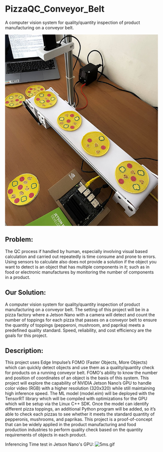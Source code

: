 # PizzaQC_Conveyor_Belt
A computer vision system for quality/quantity inspection of product manufacturing on a conveyor belt.

![Photo01.jpg](Photo01.jpg)

## Problem:
The QC process if handled by human, especially involving visual based calculation and carried out repeatedly is time consume and prone to errors. Using sensors to calculate also does not provide a solution if the object you want to detect is an object that has multiple components in it; such as in food or electronic manufactures by monitoring the number of components in a product.

## Our Solution:
A computer vision system for quality/quantity inspection of product manufacturing on a conveyor belt. The setting of this project will be in a pizza factory where a Jetson Nano with a camera will detect and count the number of toppings for each pizza that passes on a conveyor belt to ensure the quantity of toppings (pepperoni, mushroom, and paprika) meets a predefined quality standard. Speed, reliability, and cost efficiency are the goals for this project.

## Description:
This project uses Edge Impulse’s FOMO (Faster Objects, More Objects) which can quickly detect objects and use them as a quality/quantity check for products on a running conveyor belt. FOMO's ability to know the number and position of coordinates of an object is the basis of this system. This project will explore the capability of NVIDIA Jetson Nano’s GPU to handle color video (RGB) with a higher resolution (320x320) while still maintaining high inference speed. The ML model (model.eim) will be deployed with the TensorRT library which will be compiled with optimizations for the GPU which will be setup via the Linux C++ SDK. Once the model can identify different pizza toppings, an additional Python program will be added, so it’s able to check each pizzas to see whether it meets the standard quantity of pepperonis, mushrooms, and paprikas. This project is a proof-of-concept that can be widely applied in the product manufacturing and food production industries to perform quality check based on the quantity requirements of objects in each product.

Inferencing Time test in Jetson Nano's GPU:
![5ms.gif](PizzaQC_Conveyor_Belt/5ms.gif)
